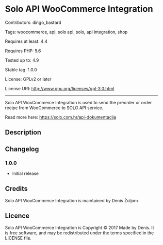 # Solo API WooCommerce Integration

Contributors: dingo_bastard

Tags: woocommerce, api, solo api, solo, api integration, shop

Requires at least: 4.4

Requires PHP: 5.6

Tested up to: 4.9

Stable tag: 1.0.0

License: GPLv2 or later

License URI: http://www.gnu.org/licenses/gpl-3.0.html

---

Solo API WooCommerce Integration is used to send the preorder or order recipe from WooCommerce to SOLO API service.

Read more here: https://solo.com.hr/api-dokumentacija

## Description

## Changelog

### 1.0.0
* Initial release

## Credits

Solo API WooCommerce Integration is maintained by Denis Žoljom

## Licence

Solo API WooCommerce Integration is Copyright © 2017 Made by Denis. It is free software, and may be redistributed under the terms specified in the LICENSE file.
